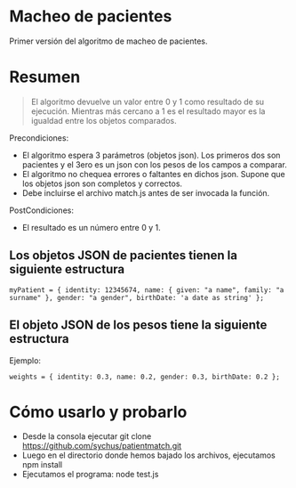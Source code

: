 # Macheo de pacientes
Primer versión del algoritmo de macheo de pacientes.

# Resumen
> El algoritmo devuelve un valor entre 0 y 1 como resultado de su ejecución. Mientras más cercano a 1 es el resultado mayor es la igualdad entre los objetos comparados.

Precondiciones:
- El algoritmo espera 3 parámetros (objetos json). Los primeros dos son pacientes y el 3ero es un json con los pesos de los campos a comparar.
- El algoritmo no chequea errores o faltantes en dichos json. Supone que los objetos json son completos y correctos.
- Debe incluirse el archivo match.js antes de ser invocada la función.

PostCondiciones:
- El resultado es un número entre 0 y 1.

Los objetos JSON de pacientes tienen la siguiente estructura
----------
`myPatient = {
	identity: 12345674,
	name: {
		given: "a name",
		family: "a surname"
	},
	gender: "a gender",
	birthDate: 'a date as string'
};`

El objeto JSON de los pesos tiene la siguiente estructura
----------
Ejemplo:

`weights = {
	identity: 0.3,
	name: 0.2,
	gender: 0.3,
	birthDate: 0.2
};`
# Cómo usarlo y probarlo
- Desde la consola ejecutar git clone https://github.com/sychus/patientmatch.git
- Luego en el directorio donde hemos bajado los archivos, ejecutamos npm install
- Ejecutamos el programa: node test.js
